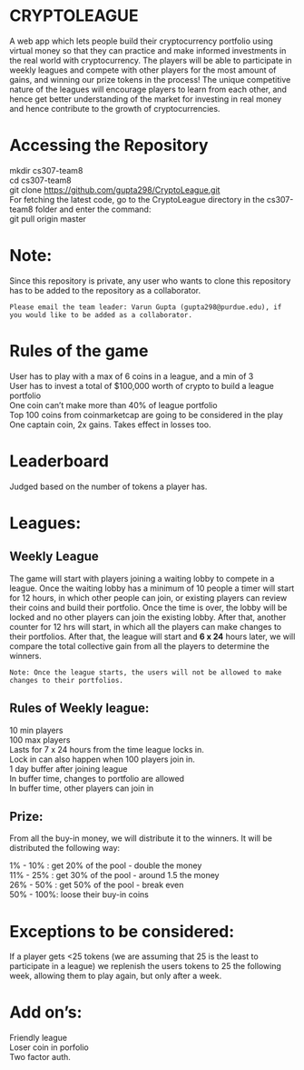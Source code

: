 
<!DOCTYPE html>
<html>

<body class="stackedit">
  <div class="stackedit__html"><h1 id="cryptoleague">CRYPTOLEAGUE</h1>
<p> A web app which lets people build their cryptocurrency portfolio using virtual money so that they can practice and make informed investments in the real world with cryptocurrency. The players will be able to participate in weekly leagues and compete with other players for the most amount of gains, and winning our prize tokens in the process! The unique competitive nature of the leagues will encourage players to learn from each other, and hence get better understanding of the market for investing in real money and hence contribute to the growth of cryptocurrencies.
</p>

<h1 id="accessing-the-repository">Accessing the Repository</h1>
<p>mkdir cs307-team8<br>
cd cs307-team8<br>
git clone <a href="https://github.com/gupta298/CryptoLeague.git">https://github.com/gupta298/CryptoLeague.git</a><br>
For fetching the latest code, go to the CryptoLeague directory in the cs307-team8 folder and enter the command:<br>
git pull origin master</p>
<h1 id="note">Note:</h1>
<p>Since this repository is private, any user who wants to clone this repository has to be added to the repository as a collaborator.</p>
<pre><code>Please email the team leader: Varun Gupta (gupta298@purdue.edu), if you would like to be added as a collaborator.
</code></pre>
<h1 id="rules-of-the-game">Rules of the game</h1>
<p>User has to play with a max of 6 coins in a league, and a min of 3<br>
User has to invest a total of $100,000 worth of crypto to build a league portfolio<br>
One coin can’t make more than 40% of league portfolio<br>
Top 100 coins from coinmarketcap are going to be considered in the play<br>
One captain coin, 2x gains. Takes effect in losses too.</p>
<h1 id="leaderboard">Leaderboard</h1>
<p>Judged based on the number of tokens a player has.</p>
<h1 id="leagues">Leagues:</h1>
<h2 id="weekly-league">Weekly League</h2>
<p>The game will start with players joining a waiting lobby to compete in a league. Once the waiting lobby has a minimum of 10 people a timer will start for 12 hours, in which other people can join, or existing players can review their coins and build their portfolio. Once the time is over, the lobby will be locked and no other players can join the existing lobby. After that, another counter for 12 hrs will start, in which all the players can make changes to their portfolios. After that, the league will start and <strong>6 x 24</strong> hours later, we will compare the total collective gain from all the players to determine the winners.</p>
<pre><code>Note: Once the league starts, the users will not be allowed to make changes to their portfolios.
</code></pre>
<h2 id="rules-of-weekly-league">Rules of Weekly league:</h2>
<p>10 min players<br>
100 max players<br>
Lasts for 7 x 24 hours from the time league locks in.<br>
Lock in can also happen when 100 players join in.<br>
1 day buffer after joining league<br>
In buffer time, changes to portfolio are allowed<br>
In buffer time, other players can join in</p>
<h2 id="prize">Prize:</h2>
<p>From all the buy-in money, we will distribute it to the winners. It will be distributed the following way:</p>
<p>1% - 10% : 	get 20% of the pool - double the money<br>
11% - 25% :	get 30% of the pool - around 1.5 the money<br>
26% - 50% : 	get 50% of the pool - break even<br>
50% - 100%: 	loose their buy-in coins</p>
<h1 id="exceptions-to-be-considered">Exceptions to be considered:</h1>
<p>If a player gets &lt;25 tokens (we are assuming that 25 is the least to participate in a league) we replenish the users tokens to 25 the following week, allowing them to play again, but only after a week.</p>
<h1 id="add-ons">Add on’s:</h1>
<p>Friendly league<br>
Loser coin in porfolio<br>
Two factor auth.</p>
</div>
</body>

</html>
